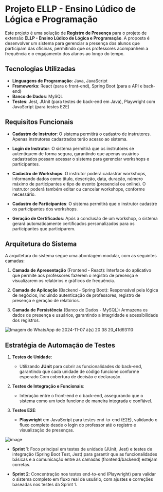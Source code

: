 # Projeto ELLP - Ensino Lúdico de Lógica e Programação

Este projeto é uma solução de **Registro de Presença** para o projeto de extensão **ELLP - Ensino Lúdico de Lógica e Programação**. A proposta é desenvolver um sistema para gerenciar a presença dos alunos que participam das oficinas, permitindo que os professores acompanhem a frequência e o engajamento dos alunos ao longo do tempo.

## Tecnologias Utilizadas

- **Linguagens de Programação**: Java, JavaScript
- **Frameworks**: React (para o front-end), Spring Boot (para a API e back-end)
- **Banco de Dados**: MySQL
- **Testes**: Jest, JUnit (para testes de back-end em Java), Playwright com JavaScript (para testes E2E)

## Requisitos Funcionais

- **Cadastro de Instrutor**: O sistema permitirá o cadastro de instrutores. Apenas instrutores cadastrados terão acesso ao sistema.
  
- **Login de Instrutor**: O sistema permitirá que os instrutores se autentiquem de forma segura, garantindo que apenas usuários cadastrados possam acessar o sistema para gerenciar workshops e participantes.
  
- **Cadastro de Workshops**: O instrutor poderá cadastrar workshops, informando dados como título, descrição, data, duração, número máximo de participantes e tipo de evento (presencial ou online). O instrutor poderá também editar ou cancelar workshops, conforme necessário.
  
- **Cadastro de Participantes**: O sistema permitirá que o instrutor cadastre os participantes dos workshops.
  
- **Geração de Certificados**: Após a conclusão de um workshop, o sistema gerará automaticamente certificados personalizados para os participantes que participarem.

## Arquitetura do Sistema

A arquitetura do sistema segue uma abordagem modular, com as seguintes camadas:

1. **Camada de Apresentação** (Frontend - React): Interface do aplicativo que permite aos professores fazerem o registro de presença e visualizarem os relatórios e gráficos de frequência.
  
2. **Camada de Aplicação** (Backend - Spring Boot): Responsável pela lógica de negócios, incluindo autenticação de professores, registro de presença e geração de relatórios.
  
3. **Camada de Persistência** (Banco de Dados - MySQL): Armazena os dados de presença e usuários, garantindo a integridade e acessibilidade dos registros.

![Imagem do WhatsApp de 2024-11-07 à(s) 20 38 20_41d93110](https://github.com/user-attachments/assets/0fee4ab4-4f1f-4b86-bcbe-06d3c913c438)


## Estratégia de Automação de Testes

1. **Testes de Unidade**:
   - Utilizando **JUnit** para cobrir as funcionalidades do back-end, garantindo que cada unidade de código funcione conforme esperado.Com cobertura de decisão e declaração.
  
2. **Testes de Integração e Funcionais**:
   - Interação entre o front-end e o back-end, assegurando que o sistema como um todo funcione de maneira integrada e confiável.

3. **Testes E2E**:
   - **Playwright** em JavaScript para testes end-to-end (E2E), validando o fluxo completo desde o login do professor até o registro e visualização de presenças.

![image](https://github.com/user-attachments/assets/901ec728-1cb3-4f9f-8923-abaead1314c8)

- **Sprint 1**: Foco principal em testes de unidade (JUnit, Jest) e testes de integração (Spring Boot Test, Jest) para garantir que as funcionalidades básicas e a comunicação entre as camadas (frontend/backend) estejam corretas.

- **Sprint 2**: Concentração nos testes end-to-end (Playwright) para validar o sistema completo em fluxo real de usuário, com ajustes e correções baseadas nos testes da Sprint 1.
